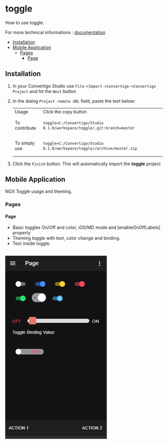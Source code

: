 


# toggle

How to use toggle.


For more technical informations : [documentation](./project.md)

- [Installation](#installation)
- [Mobile Application](#mobile-application)
    - [Pages](#pages)
        - [Page](#page)


## Installation

1. In your Convertigo Studio use `File->Import->Convertigo->Convertigo Project` and hit the `Next` button
2. In the dialog `Project remote URL` field, paste the text below:
   <table>
     <tr><td>Usage</td><td>Click the copy button</td></tr>
     <tr><td>To contribute</td><td>

     ```
     toggle=C:/Convertigo/Studio 8.1.0/workspace/toggle/.git:branch=master
     ```
     </td></tr>
     <tr><td>To simply use</td><td>

     ```
     toggle=C:/Convertigo/Studio 8.1.0/workspace/toggle//archive/master.zip
     ```
     </td></tr>
    </table>
3. Click the `Finish` button. This will automatically import the __toggle__ project


## Mobile Application

NGX Toggle usage and theming.

### Pages

#### Page

<ul>
<li>Basic toggles On/Off and color, iOS/MD mode and [enableOnOffLabels] property</li>
<li>Theming toggle with text, color change and binding.</li>
<li>Text inside toggle.</li>
</ul>
<br/>
<img src="./doc/toggle_samples.png">



